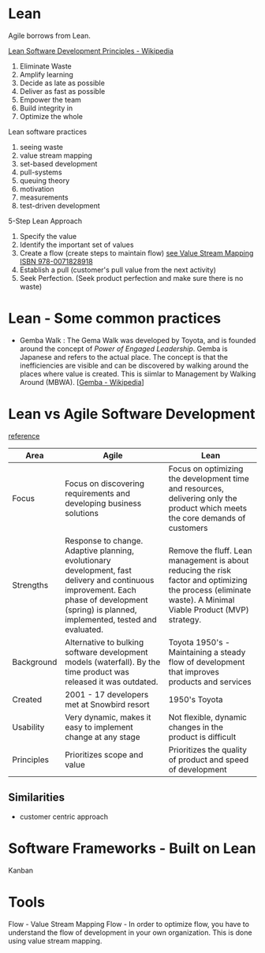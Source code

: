 # Lean
Agile borrows from Lean.

[Lean Software Development Principles - Wikipedia](https://en.wikipedia.org/wiki/Lean_software_development)
1. Eliminate Waste
1. Amplify learning
1. Decide as late as possible
1. Deliver as fast as possible
1. Empower the team
1. Build integrity in
1. Optimize the whole


Lean software practices
1. seeing waste
1. value stream mapping
1. set-based development
1. pull-systems
1. queuing theory
1. motivation
1. measurements
1. test-driven development

5-Step Lean Approach
1. Specify the value
1. Identify the important set of values
1. Create a flow (create steps to maintain flow) [see Value Stream Mapping ISBN 978-0071828918 ](https://www.amazon.com/Value-Stream-Mapping-Organizational-Transformation/dp/0071828915/ref=as_li_ss_tl?ie=UTF8&linkCode=sl1&tag=holub-20&linkId=041c2c201a755c41afdbea7615335726&language=en_US)
1. Establish a pull (customer's pull value from the next activity)
1. Seek Perfection. (Seek product perfection and make sure there is no waste)

# Lean - Some common practices
- Gemba Walk :  The Gema Walk was developed by Toyota, and is founded around the concept of *Power of Engaged Leadership*.  Gemba is Japanese and refers to the actual place.   The concept is that the inefficiencies are visible and can be discovered by walking around the places where value is created.   This is siimlar to Management by Walking Around (MBWA). [[Gemba - Wikipedia](https://en.wikipedia.org/wiki/Gemba)]

# Lean vs Agile Software Development
[reference](https://www.spaceo.ca/lean-vs-agile-software-development/)


|Area|Agile|Lean|
|--|--|--|
|Focus|Focus on discovering requirements and developing business solutions|Focus on optimizing the development time and resources, delivering only the product which meets the core demands of customers|
|Strengths|Response to change.  Adaptive planning, evolutionary development, fast delivery and continuous improvement.  Each phase of development (spring) is planned, implemented, tested and evaluated.|Remove the fluff.  Lean management is about reducing the risk factor and optimizing the process (eliminate waste).  A Minimal Viable Product (MVP) strategy.|
|Background|Alternative to bulking software development models (waterfall).  By the time product was released it was outdated.|Toyota 1950's - Maintaining a steady flow of development that improves products and services|
|Created|2001 - 17 developers met at Snowbird resort|1950's Toyota|
|Usability|Very dynamic, makes it easy to implement change at any stage|Not flexible, dynamic changes in the product is difficult|
|Principles|Prioritizes scope and value|Prioritizes the quality of product and speed of development|

## Similarities
- customer centric approach

# Software Frameworks - Built on Lean

Kanban


# Tools

Flow - Value Stream Mapping
Flow - In order to optimize flow, you have to understand the flow of development in your own organization.   This is done using value stream mapping.
